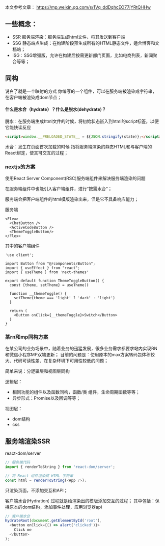 

本文参考文章：
<https://mp.weixin.qq.com/s/1Vq_ddDqhcEO77jYRtQHHw>

## 一些概念：

- SSR 服务端渲染：服务端生成html文件，将其发送到客户端
- SSG 静态站点生成：在构建阶段预生成所有的HTML静态文件，适合博客和文档站；
- ISG：SSG增强版，允许在构建后按需更新部门页面，比如电商列表，新闻聚合等等；

## 同构

说白了就是一个映射的方式
你编写的一个组件，可以在服务端被渲染成字符串，在客户端被渲染成dom节点；

#### 什么是水合（hydrate）？什么是脱水(dehydrate)？

脱水：在服务端生成html文件的时候，将初始状态嵌入到html的script标签，以便它能快读反应
```html
<script>window.__PRELOADED_STATE__ = ${JSON.stringify(state)};</script>
```

水合：发生在页面首次加载的时候
指将服务端渲染的静态HTML和与客户端的React绑定，使其可交互的过程；

### nextjs的方案
使用React Server Component(RSC)服务端组件来解决服务端渲染的问题

在服务端组件中也能引入客户端组件，进行“按需水合”；

服务端会把客户端组件的html模版渲染出来，但是它不具备响应能力；

服务端
```tsx
<Flex>
  <ChatButton />
  <ActiveCodeButton />
  <ThemeToggleButton/>
</Flex>
```

其中的客户端组件<ThemeToggleButton/>

```tsx
'use client';

import Button from "@/components/Button";
import { useEffect } from "react";
import { useTheme } from 'next-themes'

export default function ThemeToggleButton() {
  const {theme, setTheme} = useTheme()

  function __themeToggle() {
    setTheme(theme === 'light' ? 'dark' : 'light')
  }

  return (
    <Button onClick={__themeToggle}>Switch</Button>
  )
}
```

### 某rn和mp同构方案
在某公司的业务场景中，随着业务的迅猛发展，很多业务需求都要求站内实现RN和微信小程序MP双端更新；
目前的问题是：使用原本的max方案转码包体积较大、代码可读性差、在复杂环境下可用性较低的问题；

简单来说：分逻辑层和视图层同构

逻辑层：
- 相同功能的组件以及函数同构，函数/类 组件，生命周期函数等等；
- 异步形式：Promise以及回调等等；

视图层：
- dom结构
- css






## 服务端渲染SSR

react-dom/server
```js
// 服务端代码
import { renderToString } from 'react-dom/server';

// 将 React 组件渲染成 HTML 字符串
const html = renderToString(<App />);
```

只渲染页面，不添加交互和API；

客户端水合(Hydration) 过程就是给渲染出的模版添加交互的过程；
其中包括：保持原本的dom结构，添加事件处理，应用浏览器api

```js
// 客户端水合
hydrateRoot(document.getElementById('root'), 
  <button onClick={() => alert('clicked')}>
    Click me
  </button>
);
```

